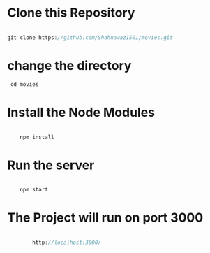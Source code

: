 # Clone this Repository

```js

git clone https://github.com/Shahnawaz1501/movies.git

```

# change the directory

```js
 cd movies

```

# Install the Node Modules

```js

    npm install

```

# Run the server

```js

    npm start

```

# The Project will run on port 3000

```js

        http://localhost:3000/

```
